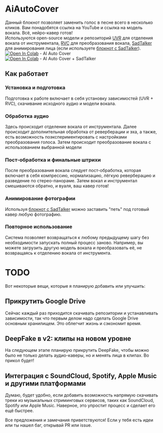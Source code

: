 # AiAutoCover
Данный блокнот позволяет заменить голос в песне всего в несколько кликов. Вам понадобятся ссылка на YouTube и ссылка на модель вокала. Всё, нейро-кавер готов!  
Используются open-source модели и репозиторий [UVR](https://github.com/Anjok07/ultimatevocalremovergui) для отделения вокала от инструментала, [RVC](https://github.com/Mangio621/Mangio-RVC-Fork) для преобразования вокала, [SadTalker](https://github.com/OpenTalker/SadTalker) для анимирования лица (если используете [блокнот с SadTalker](https://github.com/self-destruction/AiAutoCover/blob/main/AI_Auto_Cover_SadTalker_V1.ipynb)).  
[![Open In Colab](https://colab.research.google.com/assets/colab-badge.svg)](https://colab.research.google.com/github/self-destruction/AiAutoCover/blob/main/AI_Auto_Cover_V1.ipynb) - AI Auto Cover  
[![Open In Colab](https://colab.research.google.com/assets/colab-badge.svg)](https://colab.research.google.com/github/self-destruction/AiAutoCover/blob/main/AI_Auto_Cover_SadTalker_V1.ipynb) - AI Auto Cover + SadTalker

## Как работает

### Установка и подготовка

Подготовка к работе включает в себя установку зависимостей (UVR + RVC), скачивание исходного аудио и модели вокала.

### Обработка аудио

Здесь происходит отделение вокала от инструментала. Далее происходит дополнительная обработка от реверберации и эха, а также, есть возможность поэкспериментировать с настройками преобразования голоса. Затем происходит преобразование вокала с использованием выбранной модели

### Пост-обработка и финальные штрихи

После преобразования вокала следует пост-обработка, которая включает в себя компрессию, нормализацию, лёгкую реверберацию и разведение по стерео-панораме. Затем вокал и инструментал смешиваются обратно, и вуаля, ваш кавер готов!

### Анимирование фотографии

Используя [блокнот с SadTalker](https://github.com/self-destruction/AiAutoCover/blob/main/AI_Auto_Cover_SadTalker_V1.ipynb) можно заставить "петь" под готовый кавер любую фотографию.

### Повторное использование

Система позволяет возвращаться к любому предыдущему шагу без необходимости запускать полный процесс заново. Например, вы можете загрузить другую модель вокала и преобразовать её, не возвращаясь к отделению вокала от инструмента.

# TODO

Вот некоторые вещи, которые я планирую добавить или улучшить:

## Прикрутить Google Drive
Сейчас каждый раз приходится скачивать репозитории и устанавливать зависимости, так что первым делом надо сделать Google Drive основным хранилищем. Это облегчит жизнь и сэкономит время.

## DeepFake в v2: клипы на новом уровне
На следующем этапе планирую прикрутить DeepFake, чтобы можно было не только делать аудио-каверы, но и менять лица в клипах. Во прикол будет!

## Интеграция с SoundCloud, Spotify, Apple Music и другими платформами
Думаю, будет удобно, если добавить возможность напрямую скачивать треки из музыкальных стриминговых сервисов, таких как SoundCloud, Spotify или Apple Music. Наверное, это упростит процесс и сделает его ещё быстрее.

Все предложения и замечания приветствуются! Если у тебя есть идеи или ты нашел баг, открывай PR или issue.
